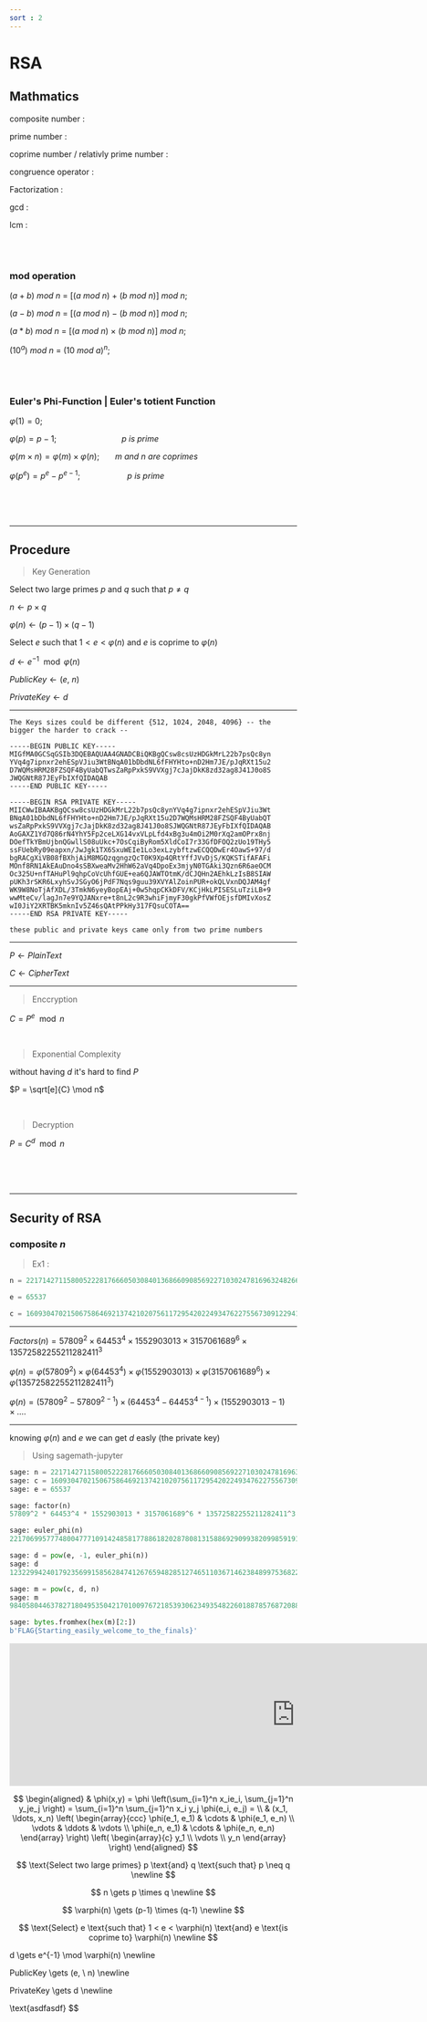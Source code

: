 ```yaml
---
sort : 2
---
```


# RSA 


## Mathmatics

composite number : 

prime number : 

coprime number / relativly prime number : 

congruence operator :

Factorization : 

gcd :

lcm : 


<br>
<br>


### mod operation

$(a+b)$ $mod$ $n$ $=$ $[(a$ $mod$ $n)$ $+$ $(b$ $mod$ $n)]$ $mod$ $n;$

$(a-b)$ $mod$ $n$ $=$ $[(a$ $mod$ $n)$ $-$ $(b$ $mod$ $n)]$ $mod$ $n;$

$(a*b)$ $mod$ $n$ $=$ $[(a$ $mod$ $n)$ $\times$ $(b$ $mod$ $n)]$ $mod$ $n;$

$(10^a)$ $mod$ $n$ $=$ $(10$ $mod$ $a)^n;$

<br>
<br>


### Euler's Phi-Function | Euler's totient Function 

$\varphi(1) = 0;$

$\varphi(p) = p-1;$ $\ \ \ \ \ \ \ \ \ \ \ \ \ \ \ \ \ \ \ \ \ \ \ \ \ \ \ \ p \ is \ prime$

$\varphi(m \times n) = \varphi(m) \times \varphi(n);$ $\ \ \ \ \ \ m \ and \ n \ are \ coprimes$

$\varphi(p^e) = p^e - p^{e-1};$	$\ \ \ \ \ \ \ \ \ \ \ \ \ \ \ \ \ \ \ \ p \ is \ prime$

<br>
<br>
<br>



---

## Procedure

> Key Generation

Select two large primes $p$ and $q$ such that $p \neq q$ 

$n \gets p \times q$

$\varphi(n) \gets (p-1) \times (q-1)$

Select $e$ such that $1 < e < \varphi(n)$ and $e$ is coprime to $\varphi(n)$ 

$d \gets e^{-1} \mod \varphi(n)$

$PublicKey \gets (e, \ n)$

$PrivateKey \gets d$

---

```tip
The Keys sizes could be different {512, 1024, 2048, 4096} -- the bigger the harder to crack -- 
```

```PublicKey 1024 bit
-----BEGIN PUBLIC KEY-----
MIGfMA0GCSqGSIb3DQEBAQUAA4GNADCBiQKBgQCsw8csUzHDGkMrL22b7psQc8yn
YVq4g7ipnxr2ehESpVJiu3WtBNqA01bDbdNL6fFHYHto+nD2Hm7JE/pJqRXt15u2
D7WQMsHRM28FZSQF4ByUabQTwsZaRpPxkS9VVXgj7cJajDkK8zd32ag8J41J0o8S
JWQGNtR87JEyFbIXfQIDAQAB
-----END PUBLIC KEY-----
```

```privateKey 1025 bit
-----BEGIN RSA PRIVATE KEY-----
MIICWwIBAAKBgQCsw8csUzHDGkMrL22b7psQc8ynYVq4g7ipnxr2ehESpVJiu3Wt
BNqA01bDbdNL6fFHYHto+nD2Hm7JE/pJqRXt15u2D7WQMsHRM28FZSQF4ByUabQT
wsZaRpPxkS9VVXgj7cJajDkK8zd32ag8J41J0o8SJWQGNtR87JEyFbIXfQIDAQAB
AoGAXZ1Yd7Q86rN4YhY5Fp2ceLXG14vxVLpLfd4xBg3u4mOi2M0rXq2amOPrx8nj
DOefTkYBmUjbnQGwllS08uUkc+7OsCqiByRom5XldCoI7r33GfDFOQ2zUo19THy5
ssFUebRy09eapxn/JwJgk1TX6SxuWEIe1Lo3exLzybftzwECQQDwEr4OawS+97/d
bgRACgXiVB08fBXhjAiM8MGQzqgngzQcT0K9Xp4QRtYffJVvDjS/KQKSTifAFAFi
MOnf8RN1AkEAuDno4sSBXweaMv2HhW62aVq4DpoEx3mjyN0TGAki3Qzn6R6aeOCM
Oc325U+nfTAHuPl9qhpCoVcUhfGUE+ea6QJAWTOtmK/dCJQHn2AEhkLzIsB8SIAW
pUKh3rSKR6LxyhSvJSGyO6jPdF7Nqs9guu39XVYAlZoinPUR+okQLVxnDQJAM4gf
WK9W8NoTjAfXDL/3TmkN6yeyBopEAj+0w5hqpCKkDFV/KCjHkLPISESLuTziLB+9
wwMteCv/lagJn7e9YQJANxre+t8nL2c9R3whiFjmyF30gkPfVWfOEjsfDMIvXosZ
wI0JiY2XRTBK5mknIv5Z46sQAtPPkHy317FQsuCOTA==
-----END RSA PRIVATE KEY-----
```

```note
these public and private keys came only from two prime numbers
```

---

$P \gets PlainText$

$C \gets CipherText$

---


> Enccryption


$C = P^e \mod n$

<br>

> Exponential Complexity

without having $d$ it's hard to find $P$ 

$P = \sqrt[e]{C} \mod n$



<br>

> Decryption

$P = C^d \mod n$


<br>
<br>
<br>


---
<!-- 
## Rquirements

```bash
$ docker pull sagemath/sagemath

$ docker run -it sagemath/sagemath
# OR 
$ docker run -p 8888:8888 sagemath/sagemath-jupyter
``` -->



## Security of RSA 

### composite $n$

> Ex1 : 

```python
n = 221714271158005222817666050308401368660908569227103024781696324826668748920975811165767447795834564642795098601291978741922902819199320110937373351090463

e = 65537

c = 160930470215067586469213742102075611729542022493476227556730912294132645473152698241299604162900818400257202075639989539138794561481634623996775425889791
```
---

$Factors(n) = 57809^2 \times 64453^4 \times 1552903013 \times 3157061689^6 \times 13572582255211282411^3$

$\varphi(n) = \varphi(57809^2) \times \varphi(64453^4) \times \varphi(1552903013) \times \varphi(3157061689^6) \times \varphi(13572582255211282411^3)$

$\varphi(n) = (57809^2 - 57809^{2-1}) \times (64453^4 - 64453^{4-1}) \times (1552903013 - 1) \times ....$

---

knowing $\varphi(n)$ and $e$ we can get $d$ easly (the private key)

> Using sagemath-jupyter

```python
sage: n = 2217142711580052228176660503084013686609085692271030247816963248266687489209758111657674477958345646427950
sage: c = 160930470215067586469213742102075611729542022493476227556730912294132645473152698241299604162900818400257202075639989539138794561481634623996775425889791
sage: e = 65537

sage: factor(n)
57809^2 * 64453^4 * 1552903013 * 3157061689^6 * 13572582255211282411^3

sage: euler_phi(n)
221706995777480047771091424858177886182028780813158869290993820998591911017519886643133477122748491365418408960856494933081583289090477887715693950545920

sage: d = pow(e, -1, euler_phi(n))
sage: d
123229942401792356991585628474126765948285127465110367146238489975368227758902557498045732504544902802509977313839808671855025931484487205941980614561793

sage: m = pow(c, d, n)
sage: m
9840580446378271804953504217010097672185393062349354822601887857687208843940453000453640400053524525949

sage: bytes.fromhex(hex(m)[2:])
b'FLAG{Starting_easily_welcome_to_the_finals}'
```

<iframe src="https://codeshare.io/Qn1nWe" frameBorder="0" width="1000" height="250"></iframe>







$$
\begin{aligned}
  & \phi(x,y) = \phi \left(\sum_{i=1}^n x_ie_i, \sum_{j=1}^n y_je_j \right)
  = \sum_{i=1}^n \sum_{j=1}^n x_i y_j \phi(e_i, e_j) = \\
  & (x_1, \ldots, x_n) \left( \begin{array}{ccc}
      \phi(e_1, e_1) & \cdots & \phi(e_1, e_n) \\
      \vdots & \ddots & \vdots \\
      \phi(e_n, e_1) & \cdots & \phi(e_n, e_n)
    \end{array} \right)
  \left( \begin{array}{c}
      y_1 \\
      \vdots \\
      y_n
    \end{array} \right)
\end{aligned}
$$

$$
\text{Select two large primes} p \text{and} q \text{such that} p \neq q \newline
$$ 

$$ 
n \gets p \times q \newline
$$ 

$$
\varphi(n) \gets (p-1) \times (q-1) \newline
$$ 

$$
\text{Select} e \text{such that} 1 < e < \varphi(n) \text{and} e \text{is coprime to} \varphi(n) \newline
$$ 

d \gets e^{-1} \mod \varphi(n) \newline

PublicKey \gets (e, \ n) \newline

PrivateKey \gets d \newline

\text{asdfasdf}
$$

